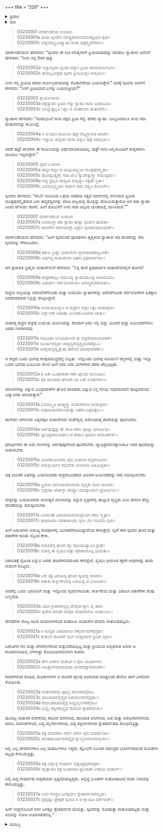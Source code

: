 +++
title = "220"
+++

<details><summary>ಪ್ರವೇಶ</summary>


।।   ಓಂ ಓಂ ನಮೋ ನಾರಾಯಣಾಯ।।   ಶ್ರೀ ವೇದವ್ಯಾಸಾಯ ನಮಃ ।।

ಶ್ರೀ ಕೃಷ್ಣದ್ವೈಪಾಯನ ವೇದವ್ಯಾಸ ವಿರಚಿತ  

**ಶ್ರೀ ಮಹಾಭಾರತ**

**ಆರಣ್ಯಕ ಪರ್ವ**

**ಮಾರ್ಕಂಡೇಯಸಮಸ್ಯಾ ಪರ್ವ**

**ಅಧ್ಯಾಯ 220**

</details>


<details><summary>ಸಾರ</summary>

ಸ್ವಾಹಾಳು ಅಗ್ನಿಯನ್ನು ಸೇರಿದುದು (1-7). ಬ್ರಹ್ಮನ ಸೂಚನೆಯಂತೆ ಸ್ಕಂದನು ಶಿವ-ಉಮೆಯರನ್ನು ತಂದೆ ತಾಯಿಯರಂತೆ ಪೂಜಿಸಿದ್ದು (8-13). ಶ್ವೇತಪರ್ವತದಲ್ಲಿ ಉತ್ಸವ (14-27).

</details>


> 03220001 ಮಾರ್ಕಂಡೇಯ ಉವಾಚ।  
03220001a ಯದಾ ಸ್ಕಂದೇನ ಮಾತೄಣಾಮೇವಮೇತತ್ಪ್ರಿಯಂ ಕೃತಂ।  
03220001c ಅಥೈನಮಬ್ರವೀತ್ಸ್ವಾಹಾ ಮಮ ಪುತ್ರಸ್ತ್ವಮೌರಸಃ।।

ಮಾರ್ಕಂಡೇಯನು ಹೇಳಿದನು: “ಸ್ಕಂದನು ಈ ರೀತಿ ಮಾತೃಗಳಿಗೆ ಪ್ರಿಯವಾದುದನ್ನು ಮಾಡಲು ಸ್ವಾಹಾಳು ಅವನಿಗೆ ಹೇಳಿದಳು: “ನೀನು ನನ್ನ ಔರಸ ಪುತ್ರ.

> 03220002a ಇಚ್ಚಾಮ್ಯಹಂ ತ್ವಯಾ ದತ್ತಾಂ ಪ್ರೀತಿಂ ಪರಮದುರ್ಲಭಾಂ।   
03220002c ತಾಮಬ್ರವೀತ್ತತಃ ಸ್ಕಂದಃ ಪ್ರೀತಿಮಿಚ್ಚಸಿ ಕೀದೃಶೀಂ।।

ನೀನು ನನ್ನ ಪ್ರೀತಿಯ ಪರಮ ದುರ್ಲಭವಾದುದನ್ನು ಕೊಡಬೇಕೆಂದು ಬಯಸುತ್ತೇನೆ.” ಅದಕ್ಕೆ ಸ್ಕಂದನು ಅವಳಿಗೆ ಕೇಳಿದನು: “ನಿನಗೆ ಪ್ರೀತಿಯಾದ ಏನನ್ನು ಬಯಸುತ್ತೀಯೆ?”

> 03220003 ಸ್ವಾಹೋವಾಚ।  
03220003a ದಕ್ಷಸ್ಯಾಹಂ ಪ್ರಿಯಾ ಕನ್ಯಾ ಸ್ವಾಹಾ ನಾಮ ಮಹಾಭುಜ।  
03220003c ಬಾಲ್ಯಾತ್ಪ್ರಭೃತಿ ನಿತ್ಯಂ ಚ ಜಾತಕಾಮಾ ಹುತಾಶನೇ।।

ಸ್ವಾಹಾಳು ಹೇಳಿದಳು: “ಮಹಾಭುಜ! ನಾನು ದಕ್ಷನ ಪ್ರಿಯ ಕನ್ಯೆ. ಹೆಸರು ಸ್ವಾಹಾ. ಬಾಲ್ಯದಿಂದಲೂ ನಾನು ಸದಾ ಹುತಾಶನನನ್ನು ಕಾಮಿಸಿದ್ದೆ.

> 03220004a ನ ಚ ಮಾಂ ಕಾಮಿನೀಂ ಪುತ್ರ ಸಮ್ಯಗ್ಜಾನಾತಿ ಪಾವಕಃ।   
03220004c ಇಚ್ಚಾಮಿ ಶಾಶ್ವತಂ ವಾಸಂ ವಸ್ತುಂ ಪುತ್ರ ಸಹಾಗ್ನಿನಾ।।

ಆದರೆ ಪುತ್ರ! ಪಾವಕನು ಈ ಕಾಮಿನಿಯನ್ನು ಅರ್ಥಮಾಡಿಕೊಂಡಿಲ್ಲ. ಪುತ್ರ! ನಾನು ಅಗ್ನಿಯೊಂದಿಗೆ ಶಾಶ್ವತವಾಗಿ ವಾಸಿಸಲು ಇಚ್ಛಿಸುತ್ತೇನೆ.”

> 03220005 ಸ್ಕಂದ ಉವಾಚ।  
03220005a ಹವ್ಯಂ ಕವ್ಯಂ ಚ ಯತ್ಕಿಂಚಿದ್ದ್ವಿಜಾ ಮಂತ್ರಪುರಸ್ಕೃತಂ।  
03220005c ಹೋಷ್ಯಂತ್ಯಗ್ನೌ ಸದಾ ದೇವಿ ಸ್ವಾಹೇತ್ಯುಕ್ತ್ವಾ ಸಮುದ್ಯತಂ।।  
03220006a ಅದ್ಯ ಪ್ರಭೃತಿ ದಾಸ್ಯಂತಿ ಸುವೃತ್ತಾಃ ಸತ್ಪಥೇ ಸ್ಥಿತಾಃ।  
03220006c ಏವಮಗ್ನಿಸ್ತ್ವಯಾ ಸಾರ್ಧಂ ಸದಾ ವತ್ಸ್ಯತಿ ಶೋಭನೇ।।

ಸ್ಕಂದನು ಹೇಳಿದನು: “ದೇವಿ! ಇಂದಿನಿಂದ ಒಳ್ಳೆಯ ನಡತೆಯ ಸತ್ಯದ ಮಾರ್ಗದಲ್ಲಿ ನೆಲೆಸಿರುವ ದ್ವಿಜರು ಮಂತ್ರಪುರಸ್ಕೃತವಾದ ಏನು ಹವ್ಯಕವ್ಯಗಳನ್ನು ಮಾಡಿ ಅಗ್ನಿಯಲ್ಲಿ ಹವಿಸ್ಸನ್ನು ಹೋಮಿಸುತ್ತಾರೋ ಆಗ ಸದಾ ಸ್ವಾಹಾ ಎಂದು ಹೇಳಿಯೇ ಹಾಕಲಿ. ಹೀಗೆ ಶೋಭನೇ! ನೀನು ಸದಾ ಅಗ್ನಿಯ ಜೊತೆಯಲ್ಲಿ ವಾಸಿಸಿರುವೆ.””

> 03220007 ಮಾರ್ಕಂಡೇಯ ಉವಾಚ।  
03220007a ಏವಮುಕ್ತಾ ತತಃ ಸ್ವಾಹಾ ತುಷ್ಟಾ ಸ್ಕಂದೇನ ಪೂಜಿತಾ।  
03220007c ಪಾವಕೇನ ಸಮಾಯುಕ್ತಾ ಭರ್ತ್ರಾ ಸ್ಕಂದಮಪೂಜಯತ್।।

ಮಾರ್ಕಂಡೇಯನು ಹೇಳಿದನು: “ಹೀಗೆ ಸ್ಕಂದನಿಂದ ಪೂಜಿತಳಾಗಿ ತೃಪ್ತಳಾದ ಸ್ವಾಹಾಳು ಪತಿ ಪಾವಕನನ್ನು ಸೇರಿ ಸ್ಕಂದನನ್ನು ಗೌರವಿಸಿದಳು.

> 03220008a ತತೋ ಬ್ರಹ್ಮಾ ಮಹಾಸೇನಂ ಪ್ರಜಾಪತಿರಥಾಬ್ರವೀತ್।  
03220008c ಅಭಿಗಚ್ಚ ಮಹಾದೇವಂ ಪಿತರಂ ತ್ರಿಪುರಾರ್ದನಂ।।

ಆಗ ಪ್ರಜಾಪತಿ ಬ್ರಹ್ಮನು ಮಹಾಸೇನನಿಗೆ ಹೇಳಿದನು: “ನಿನ್ನ ತಂದೆ ತ್ರಿಪುರಾರ್ದನ ಮಹಾದೇವನಲ್ಲಿಗೆ ಹೋಗು!

> 03220009a ರುದ್ರೇಣಾಗ್ನಿಂ ಸಮಾವಿಶ್ಯ ಸ್ವಾಹಾಮಾವಿಶ್ಯ ಚೋಮಯಾ।  
03220009c ಹಿತಾರ್ಥಂ ಸರ್ವಲೋಕಾನಾಂ ಜಾತಸ್ತ್ವಮಪರಾಜಿತಃ।।

ರುದ್ರನು ಅಗ್ನಿಯನ್ನು ಸಮಾವೇಶಗೊಂಡು ಮತ್ತು ಉಮೆಯು ಸ್ವಾಹಾಗಳನ್ನು ಆವೇಶಗೊಂಡು ಸರ್ವಲೋಕಗಳ ಹಿತಕ್ಕಾಗಿ ಅಪರಾಜಿತನಾದ ನಿನ್ನನ್ನು ಹುಟ್ಟಿಸಿದ್ದಾರೆ.

> 03220010a ಉಮಾಯೋನ್ಯಾಂ ಚ ರುದ್ರೇಣ ಶುಕ್ರಂ ಸಿಕ್ತಂ ಮಹಾತ್ಮನಾ।   
03220010c ಆಸ್ತೇ ಗಿರೌ ನಿಪತಿತಂ ಮಿಂಜಿಕಾಮಿಂಜಿಕಂ ಯತಃ।।

ಮಹಾತ್ಮ ರುದ್ರನ ಶುಕ್ರವು ಉಮೆಯ ಯೋನಿಯನ್ನು ಸೇರಿದಾಗ ಅದು ಇಲ್ಲಿ ಬಿದ್ದು ಮಿಂಜಿಕ ಮತ್ತು ಅಮಿಂಜಿಕಗಳೆಂಬ ಎರಡು ಗಿರಿಗಳಾದವು.

> 03220011a ಸಂಭೂತಂ ಲೋಹಿತೋದೇ ತು ಶುಕ್ರಶೇಷಮವಾಪತತ್।  
03220011c ಸೂರ್ಯರಶ್ಮಿಷು ಚಾಪ್ಯನ್ಯದನ್ಯಚ್ಚೈವಾಪತದ್ಭುವಿ।   
03220011e ಆಸಕ್ತಮನ್ಯದ್ವೃಕ್ಷೇಷು ತದೇವಂ ಪಂಚಧಾಪತತ್।।

ಆ ಶುಕ್ರದ ಒಂದು ಭಾಗವು ಕೆಂಪುಸಮುದ್ರದಲ್ಲಿ ಬಿದ್ದಿತು. ಇನ್ನೊಂದು ಭಾಗವು ಸೂರ್ಯನ ರಶ್ಮಿಗಳಲ್ಲಿ ಮತ್ತು ಇನ್ನೂ ಒಂದು ಭಾಗವು ಭೂಮಿಯ ಮೇಲೆ ಹೀಗೆ ಅದು ಐದು ಭಾಗಗಳಾಗಿ ಹರಡಿ ಚೆಲ್ಲಲ್ಪಟ್ಟಿತು.

> 03220012a ತ ಏತೇ ವಿವಿಧಾಕಾರಾ ಗಣಾ ಜ್ಞೇಯಾ ಮನೀಷಿಭಿಃ।  
03220012c ತವ ಪಾರಿಷದಾ ಘೋರಾ ಯ ಏತೇ ಪಿಶಿತಾಶನಾಃ।।

ಮಾಂಸಗಳನ್ನು ತಿನ್ನುವ ವಿವಿಧಾಕಾರಗಳ ಘೋರ ಪಾರಿಷದಾ ಎನ್ನುವ ನಿನ್ನ ಗಣವು ಇವುಗಳಿಂದಲೇ ಹುಟ್ಟಿದವೆಂದು ವಿದ್ವಾಂಸರು ತಿಳಿದಿರುತ್ತಾರೆ.”

> 03220013a ಏವಮಸ್ತ್ವಿತಿ ಚಾಪ್ಯುಕ್ತ್ವಾ ಮಹಾಸೇನೋ ಮಹೇಶ್ವರಂ।  
03220013c ಅಪೂಜಯದಮೇಯಾತ್ಮಾ ಪಿತರಂ ಪಿತೃವತ್ಸಲಃ।।

ಹಾಗೆಯೇ ಆಗಲೆಂದು ಪಿತೃವತ್ಸಲ ಮಹಾಸೇನನು ಮಹೇಶ್ವರ, ಅಮೇಯಾತ್ಮ ತಂದೆಯನ್ನು ಪೂಜಿಸಿದನು.

> 03220014a ಅರ್ಕಪುಷ್ಪೈಸ್ತು ತೇ ಪಂಚ ಗಣಾಃ ಪೂಜ್ಯಾ ಧನಾರ್ಥಿಭಿಃ।  
03220014c ವ್ಯಾಧಿಪ್ರಶಮನಾರ್ಥಂ ಚ ತೇಷಾಂ ಪೂಜಾಂ ಸಮಾಚರೇತ್।।

ಧನಾರ್ಥಿಗಳು ಈ ಐದು ಗಣಗಳನ್ನು ಅರ್ಕಪುಷ್ಪಗಳಿಂದ ಪೂಜಿಸಬೇಕು. ವ್ಯಾಧಿಪ್ರಶಮನಕ್ಕಾಗಿಯೂ ಇವರ ಪೂಜೆಯನ್ನು ಆಚರಿಸಬೇಕು.

> 03220015a ಮಿಂಜಿಕಾಮಿಂಜಿಕಂ ಚೈವ ಮಿಥುನಂ ರುದ್ರಸಂಭವಂ।  
03220015c ನಮಸ್ಕಾರ್ಯಂ ಸದೈವೇಹ ಬಾಲಾನಾಂ ಹಿತಮಿಚ್ಚತಾ।।

ಚಿಕ್ಕ ಬಾಲಕರ ಹಿತವನ್ನು ಬಯಸುವವರು ರುದ್ರಸಂಭವರಾದ ಮಿಂಜಿಕ-ಅಮಿಂಜಿಕರನ್ನು ಸದಾ ನಮಸ್ಕರಿಸಬೇಕು.

> 03220016a ಸ್ತ್ರಿಯೋ ಮಾನುಷಮಾಂಸಾದಾ ವೃದ್ಧಿಕಾ ನಾಮ ನಾಮತಃ।  
03220016c ವೃಕ್ಷೇಷು ಜಾತಾಸ್ತಾ ದೇವ್ಯೋ ನಮಸ್ಕಾರ್ಯಾಃ ಪ್ರಜಾರ್ಥಿಭಿಃ।।

ಮಕ್ಕಳನ್ನು ಬಯಸುವವರು ಮನುಷ್ಯರ ಮಾಂಸವನ್ನು ತಿನ್ನುವ ವೃಕ್ಷಗಳಲ್ಲಿ ಹುಟ್ಟುವ ವೃದ್ಧಿಕಾ ಎಂಬ ಹೆಸರಿನ ಹೆಣ್ಣು ದೇವತೆಯನ್ನು ಸಮಸ್ಕರಿಸಬೇಕು.

> 03220017a ಏವಮೇತೇ ಪಿಶಾಚಾನಾಮಸಂಖ್ಯೇಯಾ ಗಣಾಃ ಸ್ಮೃತಾಃ।   
03220017c ಘಂಟಾಯಾಃ ಸಪತಾಕಾಯಾಃ ಶೃಣು ಮೇ ಸಂಭವಂ ನೃಪ।।

ಹೀಗೆ ಪಿಶಾಚಿಗಳು ಅಸಂಖ್ಯ ಗುಂಪುಗಳಲ್ಲಿ ವಿಂಗಡಣೆಗೊಂದಿದ್ದಾರೆಂದು ಕೇಳುತ್ತೇವೆ. ನೃಪ! ಈಗ ಸ್ಕಂದನ ಘಂಟೆ ಮತ್ತು ಪತಾಕೆಗಳ ಕುರಿತು ನನ್ನಿಂದ ಕೇಳು.

> 03220018a ಐರಾವತಸ್ಯ ಘಂಟೇ ದ್ವೇ ವೈಜಯಂತ್ಯಾವಿತಿ ಶ್ರುತೇ।  
03220018c ಗುಹಸ್ಯ ತೇ ಸ್ವಯಂ ದತ್ತೇ ಶಕ್ರೇಣಾನಾಯ್ಯ ಧೀಮತಾ।।

ಐರಾವತಕ್ಕೆ ವೈಜಂತ ಎನ್ನುವ ಎರಡು ಘಂಟೆಗಳಿವೆಯೆಂದು ಕೇಳಿದ್ದೇವೆ. ಸ್ವಯಂ ಧೀಮಂತ ಶಕ್ರನೇ ಅವುಗಳನ್ನು ತಂದು  ಗುಹನಿಗೆ ಕೊಟ್ಟನು.

> 03220019a ಏಕಾ ತತ್ರ ವಿಶಾಖಸ್ಯ ಘಂಟಾ ಸ್ಕಂದಸ್ಯ ಚಾಪರಾ।  
03220019c ಪತಾಕಾ ಕಾರ್ತ್ತಿಕೇಯಸ್ಯ ವಿಶಾಖಸ್ಯ ಚ ಲೋಹಿತಾ।।

ಅದರಲ್ಲಿ ಒಂದು ವಿಶಾಖನಿಗೆ ಮತ್ತು ಇನ್ನೊಂದು ಸ್ಕಂದನಿಗಾಯಿತು. ಕಾರ್ತಿಕೇಯ ಮತ್ತು ವಿಶಾಖನ ಪತಾಕೆಗಳು ಕೆಂಪು ಬಣ್ಣದವು.

> 03220020a ಯಾನಿ ಕ್ರೀಡನಕಾನ್ಯಸ್ಯ ದೇವೈರ್ದತ್ತಾನಿ ವೈ ತದಾ।  
03220020c ತೈರೇವ ರಮತೇ ದೇವೋ ಮಹಾಸೇನೋ ಮಹಾಬಲಃ।।

ದೇವತೆಗಳು ಕೊಟ್ಟ ಆಟದ ಸಾಮಾನುಗಳಿಂದ ಮಹಾಬಲ ಮಹಾಸೇನ ದೇವನು ಸಂತೋಷಪಟ್ಟನು.

> 03220021a ಸ ಸಂವೃತಃ ಪಿಶಾಚಾನಾಂ ಗಣೈರ್ದೇವಗಣೈಸ್ತಥಾ।  
03220021c ಶುಶುಭೇ ಕಾಂಚನೇ ಶೈಲೇ ದೀಪ್ಯಮಾನಃ ಶ್ರಿಯಾ ವೃತಃ।।

ಪಿಶಾಚಿಗಳ ಗಣ ಮತ್ತು ದೇವಗಣಗಳಿಂದ ಸುತ್ತುವರೆಯಲ್ಪಟ್ಟ ಮತ್ತು ಶ್ರೀಯಿಂದ ಆವೃತನಾದ ಅವನು ಆ ಕಾಂಚನಗಿರಿಯಲ್ಲಿ ಬೆಳಗುತ್ತಾ ಶೋಭಾಯಮಾನನಾಗಿ ಕಂಡನು.

> 03220022a ತೇನ ವೀರೇಣ ಶುಶುಭೇ ಸ ಶೈಲಃ ಶುಭಕಾನನಃ।  
03220022c ಆದಿತ್ಯೇನೇವಾಂಶುಮತಾ ಮಂದರಶ್ಚಾರುಕಂದರಃ।।

ಕಂದರಗಳಿಂದ ಕೂಡಿದ, ಶುಭಕಾನನಗಳ ಆ ಮಂದರ ಶೈಲವು ಅಂಶುಮತ ಆದಿತ್ಯನಿಂದ ಹೇಗೋ ಹಾಗೆ ವೀರನಿಂದ ಶೋಭಿಸಿತು.

> 03220023a ಸಂತಾನಕವನೈಃ ಫುಲ್ಲೈಃ ಕರವೀರವನೈರಪಿ।  
03220023c ಪಾರಿಜಾತವನೈಶ್ಚೈವ ಜಪಾಶೋಕವನೈಸ್ತಥಾ।।  
03220024a ಕದಂಬತರುಷಂಡೈಶ್ಚ ದಿವ್ಯೈರ್ಮೃಗಗಣೈರಪಿ।   
03220024c ದಿವ್ಯೈಃ ಪಕ್ಷಿಗಣೈಶ್ಚೈವ ಶುಶುಭೇ ಶ್ವೇತಪರ್ವತಃ।।

ಹೂಬಿಟ್ಟ ಸಂತಾನಕ ವನಗಳಿಂದ, ಕರವೀರ ವನಗಳಿಂದ, ಪಾರಿಜಾತ ವನಗಳಿಂದ, ಜಪ ಮತ್ತು ಅಶೋಕವನಗಳಿಂದ, ಕದಂಬ ಮರಗಿಡಗಳಿಂದ, ದಿವ್ಯ ಮೃಗಗಣಗಳಿಂದ, ದಿವ್ಯ ಪಕ್ಷಿಗಣಗಳಿಂದ ಶ್ವೇತಪರ್ವತವು ಶೋಭಿಸುತ್ತಿತ್ತು.

> 03220025a ತತ್ರ ದೇವಗಣಾಃ ಸರ್ವೇ ಸರ್ವೇ ಚೈವ ಮಹರ್ಷಯಃ।  
03220025c ಮೇಘತೂರ್ಯರವಾಶ್ಚೈವ ಕ್ಷುಬ್ಧೋದಧಿಸಮಸ್ವನಾಃ।।

ಅಲ್ಲಿ ಎಲ್ಲ ದೇವಗಣಗಳೂ ಎಲ್ಲ ಮಹರ್ಷಿಗಳೂ ಇದ್ದರು. ಕ್ಷೋಭೆಗೆ ಸಿಲುಕಿದ ಸಮುದ್ರದ ಭೋರ್ಗರೆಯಂತೆ ಮೋಡಗಳ ಶಬ್ದವು ಕೇಳಿಬರುತ್ತಿತ್ತು.

> 03220026a ತತ್ರ ದಿವ್ಯಾಶ್ಚ ಗಂಧರ್ವಾ ನೃತ್ಯಂತ್ಯಪ್ಸರಸಸ್ತಥಾ।  
03220026c ಹೃಷ್ಟಾನಾಂ ತತ್ರ ಭೂತಾನಾಂ ಶ್ರೂಯತೇ ನಿನದೋ ಮಹಾನ್।।

ಅಲ್ಲಿ ದಿವ್ಯ ಗಂಧರ್ವರು ಅಪ್ಸರೆಯರು ನೃತ್ಯಮಾಡುತ್ತಿದ್ದರು. ಅಲ್ಲಿದ್ದ ಭೂತಗಳ ಸಂತೋಷದಿಂದ ಮಹಾ ನಿನಾದವು ಕೇಳಿಬರುತ್ತಿತ್ತು.

> 03220027a ಏವಂ ಸೇಂದ್ರಂ ಜಗತ್ಸರ್ವಂ ಶ್ವೇತಪರ್ವತಸಂಸ್ಥಿತಂ।   
03220027c ಪ್ರಹೃಷ್ಟಂ ಪ್ರೇಕ್ಷತೇ ಸ್ಕಂದಂ ನ ಚ ಗ್ಲಾಯತಿ ದರ್ಶನಾತ್।।

ಹೀಗೆ ಇಂದ್ರನೊಂದಿಗೆ ಸರ್ವ ಜಗತ್ತೂ ಶ್ವೇತಪರ್ವದ ಮೇಲಿತ್ತು. ಸ್ಕಂದನನ್ನು ನೋಡುತ್ತಾ ಸಂತೋಷಪಟ್ಟರು ಮತ್ತು ಅವನನ್ನು ನೋಡಿ ಆಯಾಸಪಡಲಿಲ್ಲ.”


<details><summary>ಸಮಾಪ್ತಿ</summary>


ಇತಿ ಶ್ರೀ ಮಹಾಭಾರತೇ ಆರಣ್ಯಕ ಪರ್ವಣಿ ಮಾರ್ಕಂಡೇಯಸಮಸ್ಯಾ ಪರ್ವಣಿ ವಿಂಶತ್ಯಾಧಿಕದ್ವಿಶತತಮೋಽಧ್ಯಾಯಃ।  
ಇದು ಮಹಾಭಾರತದ ಆರಣ್ಯಕ ಪರ್ವದಲ್ಲಿ ಮಾರ್ಕಂಡೇಯಸಮಸ್ಯಾ ಪರ್ವದಲ್ಲಿ ಇನ್ನೂರಾಇಪ್ಪತ್ತನೆಯ ಅಧ್ಯಾಯವು.

</details>
